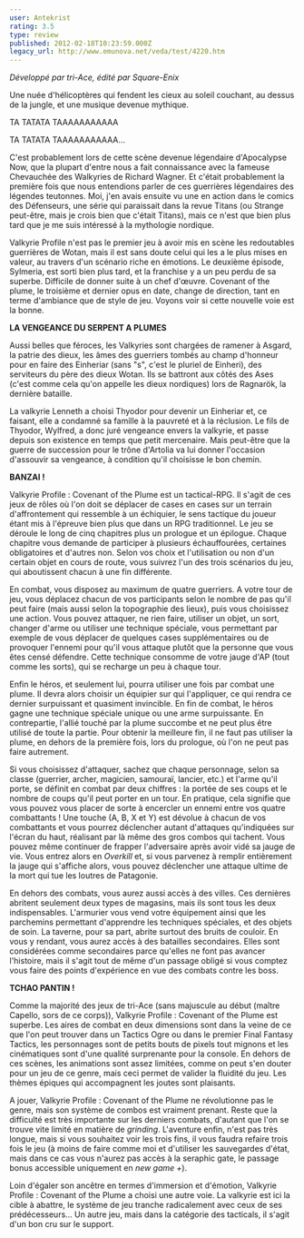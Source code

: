 ```yaml
---
user: Antekrist
rating: 3.5
type: review
published: 2012-02-18T10:23:59.000Z
legacy_url: http://www.emunova.net/veda/test/4220.htm
---
```

_Développé par tri-Ace, édité par Square-Enix_  

  

Une nuée d'hélicoptères qui fendent les cieux au soleil couchant, au dessus de la jungle, et une musique devenue mythique.   

TA TATATA TAAAAAAAAAAA  

TA TATATA TAAAAAAAAAAA...  

C'est probablement lors de cette scène devenue légendaire d'Apocalypse Now, que la plupart d'entre nous a fait connaissance avec la fameuse Chevauchée des Walkyries de Richard Wagner. Et c'était probablement la première fois que nous entendions parler de ces guerrières légendaires des légendes teutonnes. Moi, j'en avais ensuite vu une en action dans le comics des Défenseurs, une série qui paraissait dans la revue Titans (ou Strange peut-être, mais je crois bien que c'était Titans), mais ce n'est que bien plus tard que je me suis intéressé à la mythologie nordique.   

Valkyrie Profile n'est pas le premier jeu à avoir mis en scène les redoutables guerrières de Wotan, mais il est sans doute celui qui les a le plus mises en valeur, au travers d'un scénario riche en émotions. Le deuxième épisode, Sylmeria, est sorti bien plus tard, et la franchise y a un peu perdu de sa superbe. Difficile de donner suite à un chef d'œuvre. Covenant of the plume, le troisième et dernier opus en date, change de direction, tant en terme d'ambiance que de style de jeu. Voyons voir si cette nouvelle voie est la bonne.  

  

**LA VENGEANCE DU SERPENT A PLUMES**  

Aussi belles que féroces, les Valkyries sont chargées de ramener à Asgard, la patrie des dieux, les âmes des guerriers tombés au champ d'honneur pour en faire des Einheriar (sans "s", c'est le pluriel de Einheri), des serviteurs du père des dieux Wotan. Ils se battront aux côtés des Ases (c'est comme cela qu'on appelle les dieux nordiques) lors de Ragnarök, la dernière bataille.  

La valkyrie Lenneth a choisi Thyodor pour devenir un Einheriar et, ce faisant, elle a condamné sa famille à la pauvreté et à la réclusion. Le fils de Thyodor, Wylfred, a donc juré vengeance envers la valkyrie, et passe depuis son existence en temps que petit mercenaire. Mais peut-être que la guerre de succession pour le trône d'Artolia va lui donner l'occasion d'assouvir sa vengeance, à condition qu'il choisisse le bon chemin.  

  

**BANZAI !**  

Valkyrie Profile : Covenant of the Plume est un tactical-RPG. Il s'agit de ces jeux de rôles où l'on doit se déplacer de cases en cases sur un terrain d'affrontement qui ressemble à un échiquier, le sens tactique du joueur étant mis à l'épreuve bien plus que dans un RPG traditionnel. Le jeu se déroule le long de cinq chapitres plus un prologue et un épilogue. Chaque chapitre vous demande de participer à plusieurs échauffourées, certaines obligatoires et d'autres non. Selon vos choix et l'utilisation ou non d'un certain objet en cours de route, vous suivrez l'un des trois scénarios du jeu, qui aboutissent chacun à une fin différente.  

En combat, vous disposez au maximum de quatre guerriers. A votre tour de jeu, vous déplacez chacun de vos participants selon le nombre de pas qu'il peut faire (mais aussi selon la topographie des lieux), puis vous choisissez une action. Vous pouvez attaquer, ne rien faire, utiliser un objet, un sort, changer d'arme ou utiliser une technique spéciale, vous permettant par exemple de vous déplacer de quelques cases supplémentaires ou de provoquer l'ennemi pour qu'il vous attaque plutôt que la personne que vous êtes censé défendre. Cette technique consomme de votre jauge d'AP (tout comme les sorts), qui se recharge un peu à chaque tour.  

Enfin le héros, et seulement lui, pourra utiliser une fois par combat une plume. Il devra alors choisir un équipier sur qui l'appliquer, ce qui rendra ce dernier surpuissant et quasiment invincible. En fin de combat, le héros gagne une technique spéciale unique ou une arme surpuissante. En contrepartie, l'allié touché par la plume succombe et ne peut plus être utilisé de toute la partie. Pour obtenir la meilleure fin, il ne faut pas utiliser la plume, en dehors de la première fois, lors du prologue, où l'on ne peut pas faire autrement.  

Si vous choisissez d'attaquer, sachez que chaque personnage, selon sa classe (guerrier, archer, magicien, samouraï, lancier, etc.) et l'arme qu'il porte, se définit en combat par deux chiffres : la portée de ses coups et le nombre de coups qu'il peut porter en un tour. En pratique, cela signifie que vous pouvez vous placer de sorte à encercler un ennemi entre vos quatre combattants ! Une touche (A, B, X et Y) est dévolue à chacun de vos combattants et vous pourrez déclencher autant d'attaques qu'indiquées sur l'écran du haut, réalisant par là même des gros combos qui tachent. Vous pouvez même continuer de frapper l'adversaire après avoir vidé sa jauge de vie. Vous entrez alors en _Overkill_ et, si vous parvenez à remplir entièrement la jauge qui s'affiche alors, vous pouvez déclencher une attaque ultime de la mort qui tue les loutres de Patagonie.  

En dehors des combats, vous aurez aussi accès à des villes. Ces dernières abritent seulement deux types de magasins, mais ils sont tous les deux indispensables. L'armurier vous vend votre équipement ainsi que les parchemins permettant d'apprendre les techniques spéciales, et des objets de soin. La taverne, pour sa part, abrite surtout des bruits de couloir. En vous y rendant, vous aurez accès à des batailles secondaires. Elles sont considérées comme secondaires parce qu'elles ne font pas avancer l'histoire, mais il s'agit tout de même d'un passage obligé si vous comptez vous faire des points d'expérience en vue des combats contre les boss.  

  

**TCHAO PANTIN !**  

Comme la majorité des jeux de tri-Ace (sans majuscule au début (maître Capello, sors de ce corps)), Valkyrie Profile : Covenant of the Plume est superbe. Les aires de combat en deux dimensions sont dans la veine de ce que l'on peut trouver dans un Tactics Ogre ou dans le premier Final Fantasy Tactics, les personnages sont de petits bouts de pixels tout mignons et les cinématiques sont d'une qualité surprenante pour la console. En dehors de ces scènes, les animations sont assez limitées, comme on peut s'en douter pour un jeu de ce genre, mais ceci permet de valider la fluidité du jeu. Les thèmes épiques qui accompagnent les joutes sont plaisants.  

A jouer, Valkyrie Profile : Covenant of the Plume ne révolutionne pas le genre, mais son système de combos est vraiment prenant. Reste que la difficulté est très importante sur les derniers combats, d'autant que l'on se trouve vite limité en matière de _grinding_. L'aventure enfin, n'est pas très longue, mais si vous souhaitez voir les trois fins, il vous faudra refaire trois fois le jeu (à moins de faire comme moi et d'utiliser les sauvegardes d'état, mais dans ce cas vous n'aurez pas accès à la seraphic gate, le passage bonus accessible uniquement en _new game +_).  

Loin d'égaler son ancêtre en termes d'immersion et d'émotion, Valkyrie Profile : Covenant of the Plume a choisi une autre voie. La valkyrie est ici la cible à abattre, le système de jeu tranche radicalement avec ceux de ses prédécesseurs... Un autre jeu, mais dans la catégorie des tacticals, il s'agit d'un bon cru sur le support.